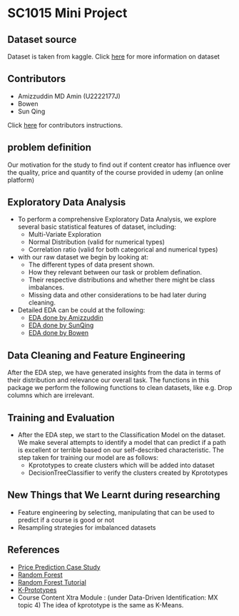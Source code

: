 # SC1015 Mini Project

## Dataset source
Dataset is taken from kaggle. Click [here](dataset/description.md) for more information on dataset

## Contributors
- Amizzuddin MD Amin (U2222177J)
- Bowen
- Sun Qing

Click [here](contributions/CONTRIBUTORS_INSTRUCTIONS.md) for contributors instructions.

## problem definition
Our motivation for the study to find out if content creator has influence over the quality, price and quantity of the course provided in udemy (an online platform) 

## Exploratory Data Analysis
- To perform a comprehensive Exploratory Data Analysis, we explore several basic statistical features of dataset, including:
    - Multi-Variate Exploration
    - Normal Distribution (valid for numerical types)
    - Correlation ratio (valid for both categorical and numerical types)
- with our raw dataset we begin by looking at:
    - The different types of data present shown.
    - How they relevant between our task or problem defination.
    - Their respective distributions and whether there might be class imbalances.
    - Missing data and other considerations to be had later during cleaning.
- Detailed EDA can be could at the following:
    - [EDA done by Amizzuddin](contributions/amizzuddin/amizzuddin.ipynb)
    - [EDA done by SunQing](contributions/sunqing/SunQingMainWorking.ipynb)
    - [EDA done by Bowen](contributions/)

## Data Cleaning and Feature Engineering
After the EDA step, we have generated insights from the data in terms of their distribution and relevance our overall task. The functions in this package we perform the following functions to clean datasets, like e.g. Drop columns which are irrelevant.

## Training and Evaluation
- After the EDA step, we start to the Classification Model on the dataset. We make several attempts to identify a model that can predict if a path is excellent or terrible based on our self-described characteristic. The step taken for training our model are as follows:
    - Kprototypes to create clusters which will be added into dataset
    -  DecisionTreeClassifier to verify the clusters created by Kprototypes

## New Things that We Learnt during researching
- Feature engineering by selecting, manipulating that can be used to predict if a course is good or not
- Resampling strategies for imbalanced datasets

## References
- [Price Prediction Case Study](https://towardsdatascience.com/mercari-price-suggestion-97ff15840dbd)
- [Random Forest](https://scikit-learn.org/stable/modules/generated/sklearn.ensemble.RandomForestClassifier.html)
- [Random Forest Tutorial](https://www.datacamp.com/tutorial/random-forests-classifier-python)
- [K-Prototypes](https://antonsruberts.github.io/kproto-audience/)
- Course Content Xtra Module : (under Data-Driven Identification: MX topic 4) The idea of kprototype is the same as K-Means.